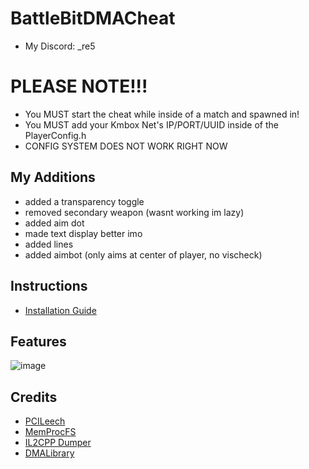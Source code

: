 # BattleBitDMACheat

* My Discord: _re5

# PLEASE NOTE!!!
* You MUST start the cheat while inside of a match and spawned in!
* You MUST add your Kmbox Net's IP/PORT/UUID inside of the PlayerConfig.h
* CONFIG SYSTEM DOES NOT WORK RIGHT NOW

## My Additions
* added a transparency toggle
* removed secondary weapon (wasnt working im lazy)
* added aim dot
* made text display better imo
* added lines
* added aimbot (only aims at center of player, no vischeck)

## Instructions
* [Installation Guide](./Instructions.md)

## Features
![image](https://github.com/user-attachments/assets/a7c7686d-4d1b-431d-b685-5f678e263450)


## Credits
* [PCILeech](https://github.com/ufrisk/pcileech)
* [MemProcFS](https://github.com/ufrisk/MemProcFS)
* [IL2CPP Dumper](https://github.com/Perfare/Il2CppDumper)
* [DMALibrary](https://github.com/Metick/DMALibrary/tree/Master)
